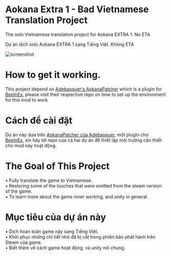 # Aokana Extra 1 - Bad Vietnamese Translation Project
The solo Vietnamese translation project for Aokana EXTRA 1. No ETA

Dự án dịch solo Aokana EXTRA 1 sang Tiếng Việt. Không ETA

![screenshot](https://media.discordapp.net/attachments/871047524885098576/871085917534838854/unknown.png?width=833&height=468)

# How to get it working. 
This project depend on [Adebasquer's AokanaPatcher](https://github.com/Adebasquer/AokanaPatch) which is a plugin for [BepInEx](https://bepinex.github.io/), please visit their respective repo on how to set up the environment for this mod to work

# Cách để cài đặt
Dự án này dựa trên [AokanaPatcher của Adebasquer](https://github.com/Adebasquer/AokanaPatch), một plugin cho [BepInEx](https://bepinex.github.io/), xin hãy tới repo của cả hai dự án để thiết lập môi trường cần thiết cho mod này hoạt động.

# The Goal of This Project 
• Fully translate the game to Vietnamese.    
• Restoring some of the touches that were omitted from the steam version of the game.   
• To learn more about the game inner working, and unity in general.

# Mục tiêu của dự án này
• Dịch hoàn toàn game này sang Tiếng Việt.    
• Khôi phục những chỉ tiết nhỏ đã bị cắt trong phiên bản phát hành trên Steam của game.    
• Biết thêm về cách game hoạt động, và unity nói chung.    
